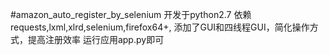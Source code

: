 #amazon_auto_register_by_selenium
开发于python2.7
依赖requests,lxml,xlrd,selenium,firefox64+,
添加了GUI和四线程GUI，简化操作方式，提高注册效率
运行应用app.py即可
